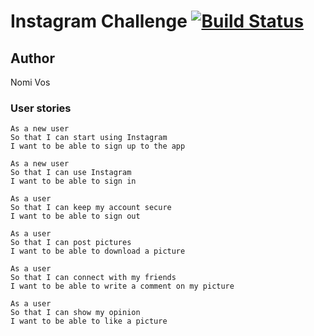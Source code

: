 Instagram Challenge   [![Build Status](https://travis-ci.org/nomi811/instagram-challenge.svg?branch=master)](https://travis-ci.org/nomi811/instagram-challenge)
===================

## Author
Nomi Vos

### User stories

```
As a new user
So that I can start using Instagram
I want to be able to sign up to the app

As a new user
So that I can use Instagram
I want to be able to sign in

As a user
So that I can keep my account secure
I want to be able to sign out

As a user
So that I can post pictures
I want to be able to download a picture

As a user
So that I can connect with my friends
I want to be able to write a comment on my picture

As a user
So that I can show my opinion
I want to be able to like a picture
```
